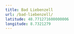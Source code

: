 ```yaml
---
title: Bad Liebenzell
url: /bad-liebenzell/
latitude: 48.771271600000006
longitude: 8.7321279
---
```

